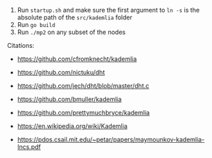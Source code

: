 1. Run `startup.sh` and make sure the first argument to `ln -s` is the absolute path of the `src/kademlia` folder
2. Run `go build`
3. Run `./mp2` on any subset of the nodes


Citations:
- https://github.com/cfromknecht/kademlia
- https://github.com/nictuku/dht
- https://github.com/jech/dht/blob/master/dht.c
- https://github.com/bmuller/kademlia
- https://github.com/prettymuchbryce/kademlia

- https://en.wikipedia.org/wiki/Kademlia
- https://pdos.csail.mit.edu/~petar/papers/maymounkov-kademlia-lncs.pdf
